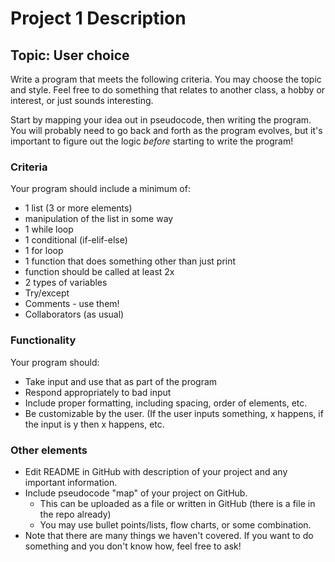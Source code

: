 # Project 1 Description
## Topic: User choice

Write a program that meets the following criteria. You may choose the topic and style. Feel free to do something that relates to another class, a hobby or interest, or just sounds interesting.

Start by mapping your idea out in pseudocode, then writing the program. You will probably need to go back and forth as the program evolves, but it's important to figure out the logic *before* starting to write the program!

### Criteria
Your program should include a minimum of: 
* 1 list (3 or more elements)
* manipulation of the list in some way
* 1 while loop
* 1 conditional (if-elif-else)
* 1 for loop
* 1 function that does something other than just print
* function should be called at least 2x
* 2 types of variables
* Try/except
* Comments - use them!
* Collaborators (as usual)

### Functionality
Your program should:
* Take input and use that as part of the program
* Respond appropriately to bad input
* Include proper formatting, including spacing, order of elements, etc.
* Be customizable by the user. (If the user inputs something, x happens, if the input is y then x happens, etc.

### Other elements
* Edit README in GitHub with description of your project and any important information.
* Include pseudocode "map" of your project on GitHub.
  * This can be uploaded as a file or written in GitHub (there is a file in the repo already)
  * You may use bullet points/lists, flow charts, or some combination. 
* Note that there are many things we haven't covered. If you want to do something and you don't know how, feel free to ask!
